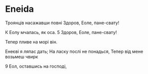 # Eneida


Троянців насажавши повні
Здоров, Еоле, пане-свату!

К Еолу мчалась, як оса.
5 Здоров, Еоле, пане-свату!

Тепер пливе на морі він.

Енеєві я ляпас дать;
На ласку послі не понадься,
Тепер від мене возьмеш чвирк

9 Еол, оставшись на господі,

